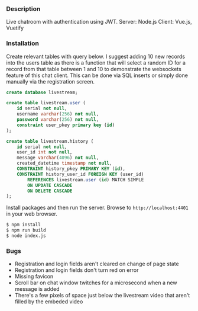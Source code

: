### Description

Live chatroom with authentication using JWT.
Server: Node.js
Client: Vue.js, Vuetify

### Installation

Create relevant tables with query below. I suggest adding 10 new records into the users table as there is a function that will select a random ID for a record from that table between 1 and 10 to demonstrate the websockets feature of this chat client. This can be done via SQL inserts or simply done manually via the registration screen.

```sql
create database livestream;

create table livestream.user (
	id serial not null,
	username varchar(256) not null,
	password varchar(256) not null,
	constraint user_pkey primary key (id)
);

create table livestream.history (
	id serial not null,
	user_id int not null,
	message varchar(4096) not null,
    created_datetime timestamp not null,
    CONSTRAINT history_pkey PRIMARY KEY (id),
    CONSTRAINT history_user_id FOREIGN KEY (user_id)
        REFERENCES livestream.user (id) MATCH SIMPLE
        ON UPDATE CASCADE
        ON DELETE CASCADE	
);
```
Install packages and then run the server. Browse to ```http://localhost:4401``` in your web browser.

```sh
$ npm install
$ npm run build
$ node index.js
```

### Bugs

- Registration and login fields aren't cleared on change of page state
- Registration and login fields don't turn red on error
- Missing favicon
- Scroll bar on chat window twitches for a microsecond when a new message is added
- There's a few pixels of space just below the livestream video that aren't filled by the embeded video